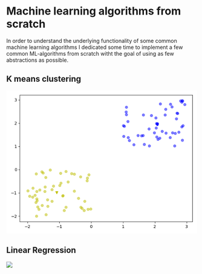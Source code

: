 # Machine learning algorithms from scratch
In order to understand the underlying functionality of some common machine learning algorithms I dedicated some time to implement a few common ML-algorithms from scratch witht the goal of using as few abstractions as possible.


## K means clustering

![](https://github.com/RubReh/ml-algorithms-from-scratch/blob/master/images/kmeanscluster.png)

## Linear Regression

![](https://github.com/RubReh/ml-algorithms-from-scratch/blob/master/images/linear_regression.png.png)

